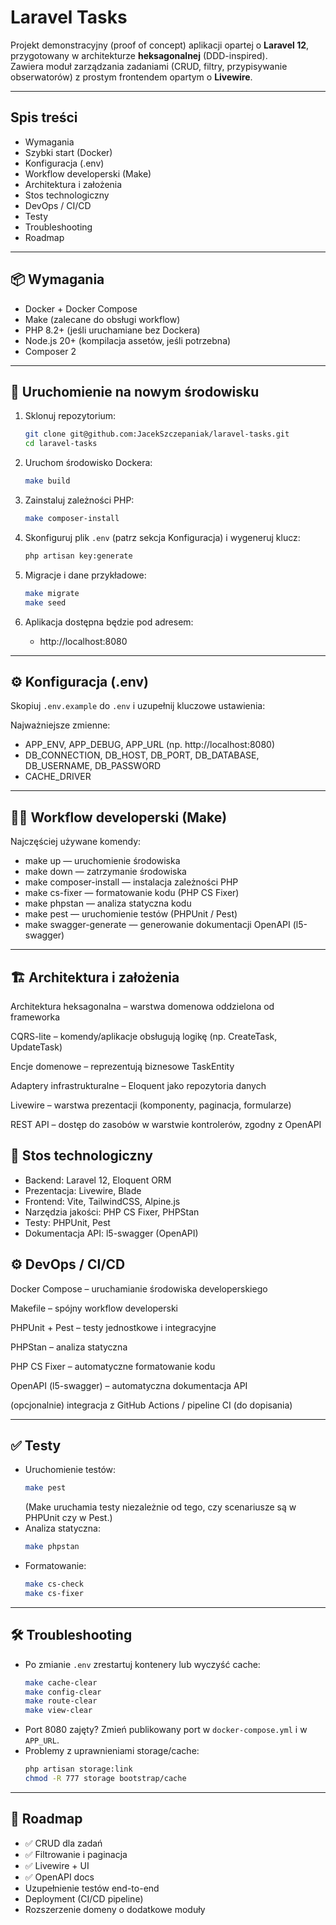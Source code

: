 # Laravel Tasks

Projekt demonstracyjny (proof of concept) aplikacji opartej o **Laravel 12**, przygotowany w architekturze **heksagonalnej** (DDD-inspired).  
Zawiera moduł zarządzania zadaniami (CRUD, filtry, przypisywanie obserwatorów) z prostym frontendem opartym o **Livewire**.

---

## Spis treści

- Wymagania
- Szybki start (Docker)
- Konfiguracja (.env)
- Workflow developerski (Make)
- Architektura i założenia
- Stos technologiczny
- DevOps / CI/CD
- Testy
- Troubleshooting
- Roadmap

---

## 📦 Wymagania

- Docker + Docker Compose
- Make (zalecane do obsługi workflow)
- PHP 8.2+ (jeśli uruchamiane bez Dockera)
- Node.js 20+ (kompilacja assetów, jeśli potrzebna)
- Composer 2

---

## 🚀 Uruchomienie na nowym środowisku

1. Sklonuj repozytorium:
   ```bash
   git clone git@github.com:JacekSzczepaniak/laravel-tasks.git
   cd laravel-tasks
   ```
   
2. Uruchom środowisko Dockera:
    ```bash
    make build
    ```

3. Zainstaluj zależności PHP:

    ```bash
    make composer-install
    ```
4. Skonfiguruj plik `.env` (patrz sekcja Konfiguracja) i wygeneruj klucz:
   ```bash
   php artisan key:generate
   ```
5. Migracje i dane przykładowe:

    ```bash
    make migrate
    make seed
    ```
6. Aplikacja dostępna będzie pod adresem:

   - http://localhost:8080

---

## ⚙️ Konfiguracja (.env)

Skopiuj `.env.example` do `.env` i uzupełnij kluczowe ustawienia:

Najważniejsze zmienne:
- APP_ENV, APP_DEBUG, APP_URL (np. http://localhost:8080)
- DB_CONNECTION, DB_HOST, DB_PORT, DB_DATABASE, DB_USERNAME, DB_PASSWORD
- CACHE_DRIVER
---

## 🧑‍💻 Workflow developerski (Make)

Najczęściej używane komendy:
- make up — uruchomienie środowiska
- make down — zatrzymanie środowiska
- make composer-install — instalacja zależności PHP
- make cs-fixer — formatowanie kodu (PHP CS Fixer)
- make phpstan — analiza statyczna kodu
- make pest — uruchomienie testów (PHPUnit / Pest)
- make swagger-generate — generowanie dokumentacji OpenAPI (l5-swagger)

---

## 🏗 Architektura i założenia

Architektura heksagonalna – warstwa domenowa oddzielona od frameworka

CQRS-lite – komendy/aplikacje obsługują logikę (np. CreateTask, UpdateTask)

Encje domenowe – reprezentują biznesowe TaskEntity

Adaptery infrastrukturalne – Eloquent jako repozytoria danych

Livewire – warstwa prezentacji (komponenty, paginacja, formularze)

REST API – dostęp do zasobów w warstwie kontrolerów, zgodny z OpenAPI

## 🔧 Stos technologiczny

- Backend: Laravel 12, Eloquent ORM
- Prezentacja: Livewire, Blade
- Frontend: Vite, TailwindCSS, Alpine.js
- Narzędzia jakości: PHP CS Fixer, PHPStan
- Testy: PHPUnit, Pest
- Dokumentacja API: l5-swagger (OpenAPI)

## ⚙️ DevOps / CI/CD

Docker Compose – uruchamianie środowiska developerskiego

Makefile – spójny workflow developerski

PHPUnit + Pest – testy jednostkowe i integracyjne

PHPStan – analiza statyczna

PHP CS Fixer – automatyczne formatowanie kodu

OpenAPI (l5-swagger) – automatyczna dokumentacja API

(opcjonalnie) integracja z GitHub Actions / pipeline CI (do dopisania)

---

## ✅ Testy

- Uruchomienie testów:
  ```bash
  make pest
  ```
  (Make uruchamia testy niezależnie od tego, czy scenariusze są w PHPUnit czy w Pest.)
- Analiza statyczna:
  ```bash
  make phpstan
  ```
- Formatowanie:
  ```bash
  make cs-check
  make cs-fixer
  ```

---

## 🛠 Troubleshooting

- Po zmianie `.env` zrestartuj kontenery lub wyczyść cache:
  ```bash
  make cache-clear
  make config-clear
  make route-clear
  make view-clear
  ```
- Port 8080 zajęty? Zmień publikowany port w `docker-compose.yml` i w `APP_URL`.
- Problemy z uprawnieniami storage/cache:
  ```bash
  php artisan storage:link
  chmod -R 777 storage bootstrap/cache
  ```

---

## 📖 Roadmap

- ✅ CRUD dla zadań
- ✅ Filtrowanie i paginacja
- ✅ Livewire + UI
- ✅ OpenAPI docs
- Uzupełnienie testów end-to-end
- Deployment (CI/CD pipeline)
- Rozszerzenie domeny o dodatkowe moduły

